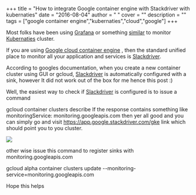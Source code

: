 
+++
title = "How to integrate Google container engine with Stackdriver with kubernaties"
date = "2016-08-04"
author = " "
cover = ""
description = ""
tags = ["google container engine","kubernaties","cloud","google"]
+++

Most folks have been using [Grafana](http://grafana.org/) or something [similar](http://kubernetes.io/docs/user-guide/monitoring/) to monitor [Kubernaties](http://kubernetes.io/) cluster.

 If you are using [Google cloud container engine](https://cloud.google.com/container-engine/) , then the standard unified place to monitor all your application and services is [Slackdriver](https://cloud.google.com/monitoring/).

 According to googles documentation, when you create a new container cluster using GUI or gcloud, [Slackdriver](https://app.google.stackdriver.com/) is automatically configured with a sink, however It did not work out of the box for me hence this post :)

 Well, the easiest way to check if [Slackdriver](https://app.google.stackdriver.com/) is configured is to issue a command

 gcloud container clusters describe <cluster-name> If the response contains something like monitoringService: monitoring.googleapis.com  then yer all good and you can simply go and visit <https://app.google.stackdriver.com/gke> link which should point you to you cluster.

 ![](/media/image_6619659342091470328330123.png)   
 

 other wise issue this command to register sinks with monitoring.googleapis.com

 gcloud alpha container clusters update <clustername> --monitoring-service=monitoring.googleapis.com

 Hope this helps



